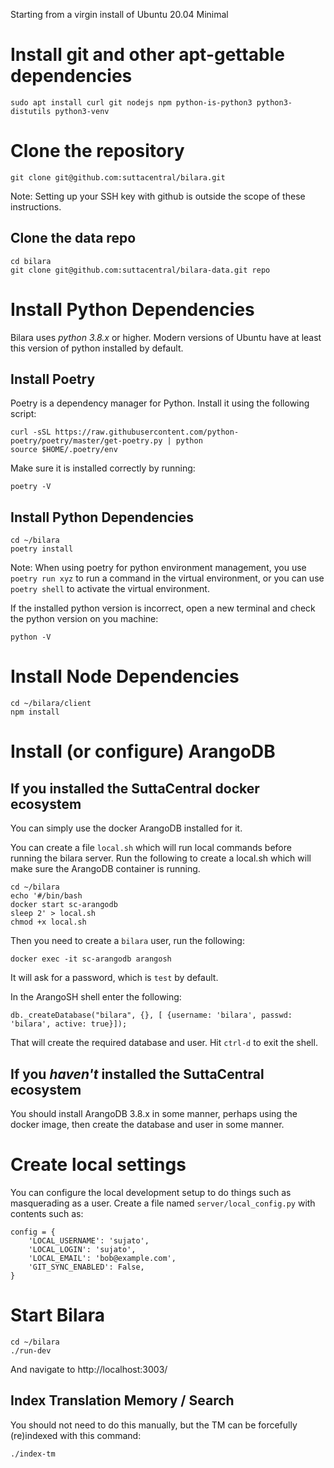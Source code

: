 Starting from a virgin install of Ubuntu 20.04 Minimal

# Install git and other apt-gettable dependencies

```
sudo apt install curl git nodejs npm python-is-python3 python3-distutils python3-venv

```

# Clone the repository

```
git clone git@github.com:suttacentral/bilara.git
```

Note: Setting up your SSH key with github is outside the scope of these instructions.

## Clone the data repo
```
cd bilara
git clone git@github.com:suttacentral/bilara-data.git repo

```

# Install Python Dependencies

Bilara uses *python 3.8.x* or higher. Modern versions of Ubuntu have at least this version of python installed by default.

## Install Poetry

Poetry is a dependency manager for Python. Install it using the following script:

```
curl -sSL https://raw.githubusercontent.com/python-poetry/poetry/master/get-poetry.py | python
source $HOME/.poetry/env
```

Make sure it is installed correctly by running:

```
poetry -V
```

## Install Python Dependencies

```
cd ~/bilara
poetry install
```

Note: When using poetry for python environment management, you use `poetry run xyz` to run a command in the virtual environment, or you can use `poetry shell` to activate the virtual environment.

If the installed python version is incorrect, open a new terminal and check the python version on you machine:

```
python -V
```

# Install Node Dependencies

```
cd ~/bilara/client
npm install
```

# Install (or configure) ArangoDB

## If you installed the SuttaCentral docker ecosystem 

You can simply use the docker ArangoDB installed for it.

You can create a file `local.sh` which will run local commands before running the bilara server. Run the following to create a local.sh which will make sure the ArangoDB container is running.

```
cd ~/bilara
echo '#/bin/bash
docker start sc-arangodb
sleep 2' > local.sh
chmod +x local.sh
```

Then you need to create a `bilara` user, run the following:

```
docker exec -it sc-arangodb arangosh
```

It will ask for a password, which is `test` by default.

In the ArangoSH shell enter the following:
```
db._createDatabase("bilara", {}, [ {username: 'bilara', passwd: 'bilara', active: true}]);
```

That will create the required database and user. Hit `ctrl-d` to exit the shell.

## If you *haven't* installed the SuttaCentral ecosystem

You should install ArangoDB 3.8.x in some manner, perhaps using the docker image, then create the database and user in some manner.

# Create local settings

You can configure the local development setup to do things such as masquerading as a user. Create a file named `server/local_config.py` with contents such as:
```
config = {
    'LOCAL_USERNAME': 'sujato',
    'LOCAL_LOGIN': 'sujato',
    'LOCAL_EMAIL': 'bob@example.com',
    'GIT_SYNC_ENABLED': False,
}
```

# Start Bilara

```
cd ~/bilara
./run-dev
```

And navigate to http://localhost:3003/

## Index Translation Memory / Search

You should not need to do this manually, but the TM can be forcefully (re)indexed with this command:

```
./index-tm
```


